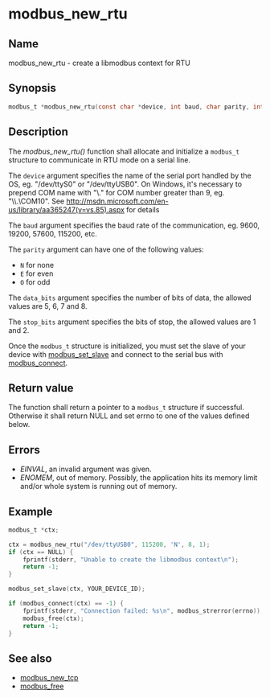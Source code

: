 # modbus_new_rtu

## Name

modbus_new_rtu - create a libmodbus context for RTU

## Synopsis

```c
modbus_t *modbus_new_rtu(const char *device, int baud, char parity, int data_bit, int stop_bit);
```

## Description

The *modbus_new_rtu()* function shall allocate and initialize a `modbus_t`
structure to communicate in RTU mode on a serial line.

The `device` argument specifies the name of the serial port handled by the OS,
eg. "/dev/ttyS0" or "/dev/ttyUSB0". On Windows, it's necessary to prepend COM
name with "\\.\" for COM number greater than 9, eg. "\\\\.\\COM10". See
http://msdn.microsoft.com/en-us/library/aa365247(v=vs.85).aspx for details

The `baud` argument specifies the baud rate of the communication, eg. 9600,
19200, 57600, 115200, etc.

The `parity` argument can have one of the following values:

- `N` for none
- `E` for even
- `O` for odd

The `data_bits` argument specifies the number of bits of data, the allowed
values are 5, 6, 7 and 8.

The `stop_bits` argument specifies the bits of stop, the allowed values are 1
and 2.

Once the `modbus_t` structure is initialized, you must set the slave of your
device with [modbus_set_slave](modbus_set_slave) and connect to the serial bus with
[modbus_connect](modbus_connect).

## Return value

The function shall return a pointer to a `modbus_t` structure if
successful. Otherwise it shall return NULL and set errno to one of the values
defined below.

## Errors

- *EINVAL*, an invalid argument was given.
- *ENOMEM*, out of memory. Possibly, the application hits its memory limit
    and/or whole system is running out of memory.

## Example

```c
modbus_t *ctx;

ctx = modbus_new_rtu("/dev/ttyUSB0", 115200, 'N', 8, 1);
if (ctx == NULL) {
    fprintf(stderr, "Unable to create the libmodbus context\n");
    return -1;
}

modbus_set_slave(ctx, YOUR_DEVICE_ID);

if (modbus_connect(ctx) == -1) {
    fprintf(stderr, "Connection failed: %s\n", modbus_strerror(errno));
    modbus_free(ctx);
    return -1;
}
```

## See also

- [modbus_new_tcp](modbus_new_tcp)
- [modbus_free](modbus_free)
